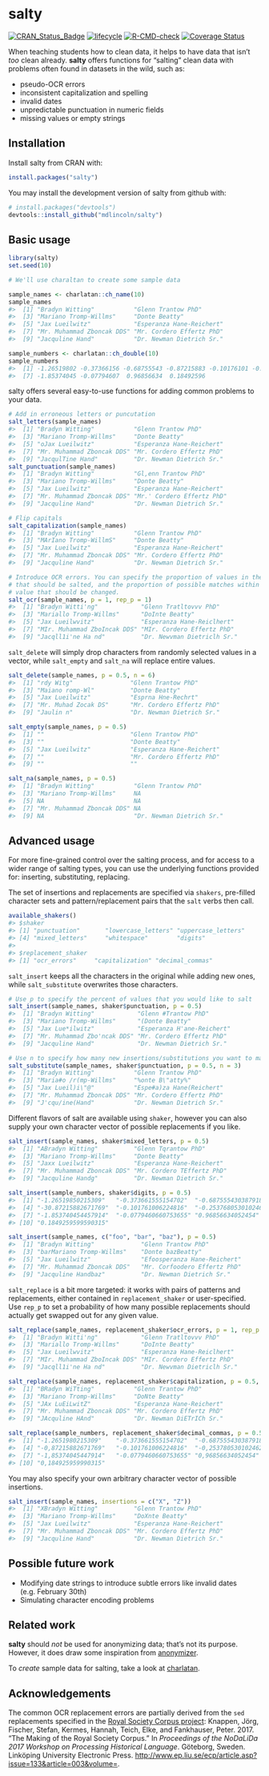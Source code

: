 
<!-- README.md is generated from README.Rmd. Please edit that file -->

# salty

<!-- badges: start -->

[![CRAN_Status_Badge](http://www.r-pkg.org/badges/version/salty)](https://cran.r-project.org/package=salty)
[![lifecycle](https://img.shields.io/badge/lifecycle-experimental-orange.svg)](https://www.tidyverse.org/lifecycle/#experimental)
[![R-CMD-check](https://github.com/mdlincoln/salty/actions/workflows/R-CMD-check.yaml/badge.svg)](https://github.com/mdlincoln/salty/actions/workflows/R-CMD-check.yaml)
[![Coverage
Status](https://img.shields.io/codecov/c/github/mdlincoln/salty/master.svg)](https://codecov.io/github/mdlincoln/salty?branch=master)
<!-- badges: end -->

When teaching students how to clean data, it helps to have data that
isn’t *too* clean already. **salty** offers functions for “salting”
clean data with problems often found in datasets in the wild, such as:

- pseudo-OCR errors
- inconsistent capitalization and spelling
- invalid dates
- unpredictable punctuation in numeric fields
- missing values or empty strings

## Installation

Install salty from CRAN with:

``` r
install.packages("salty")
```

You may install the development version of salty from github with:

``` r
# install.packages("devtools")
devtools::install_github("mdlincoln/salty")
```

## Basic usage

``` r
library(salty)
set.seed(10)

# We'll use charaltan to create some sample data

sample_names <- charlatan::ch_name(10)
sample_names
#>  [1] "Bradyn Witting"           "Glenn Trantow PhD"       
#>  [3] "Mariano Tromp-Willms"     "Donte Beatty"            
#>  [5] "Jax Lueilwitz"            "Esperanza Hane-Reichert" 
#>  [7] "Mr. Muhammad Zboncak DDS" "Mr. Cordero Effertz PhD" 
#>  [9] "Jacquline Hand"           "Dr. Newman Dietrich Sr."

sample_numbers <- charlatan::ch_double(10)
sample_numbers
#>  [1] -1.26519802 -0.37366156 -0.68755543 -0.87215883 -0.10176101 -0.25378053
#>  [7] -1.85374045 -0.07794607  0.96856634  0.18492596
```

salty offers several easy-to-use functions for adding common problems to
your data.

``` r
# Add in erroneous letters or puncutation
salt_letters(sample_names)
#>  [1] "Bradyn Witting"           "Glenn Trantow PhD"       
#>  [3] "Mariano Tromp-Willms"     "Donte Beatty"            
#>  [5] "oJax Lueilwitz"           "Esperanza Hane-Reichert" 
#>  [7] "Mr. Muhammad Zboncak DDS" "Mr. Cordero Effertz PhD" 
#>  [9] "JacqulTine Hand"          "Dr. Newman Dietrich Sr."
salt_punctuation(sample_names)
#>  [1] "Bradyn Witting"           "Gl,enn Trantow PhD"      
#>  [3] "Mariano Tromp-Willms"     "Donte Beatty"            
#>  [5] "Jax Lueilwitz"            "Esperanza Hane-Reichert" 
#>  [7] "Mr. Muhammad Zboncak DDS" "Mr.' Cordero Effertz PhD"
#>  [9] "Jacquline Hand"           "Dr. Newman Dietrich Sr."

# Flip capitals
salt_capitalization(sample_names)
#>  [1] "Bradyn Witting"           "Glenn Trantow PhD"       
#>  [3] "MArIano Tromp-WillmS"     "Donte Beatty"            
#>  [5] "Jax Lueilwitz"            "Esperanza Hane-Reichert" 
#>  [7] "Mr. Muhammad Zboncak DDS" "Mr. Cordero Effertz PhD" 
#>  [9] "Jacquline Hand"           "Dr. Newman Dietrich Sr."

# Introduce OCR errors. You can specify the proportion of values in the vector
# that should be salted, and the proportion of possible matches within a single
# value that should be changed.
salt_ocr(sample_names, p = 1, rep_p = 1)
#>  [1] "Bradyn Witti'ng"            "Glenn Tratltovvv PhD"      
#>  [3] "Mariallo Tromp-Willms"      "DoInte Beatty"             
#>  [5] "Jax Lueilwvitz"             "Esperanza Hane-Reiclhert"  
#>  [7] "MIr. Muhammad ZboIncak DDS" "MIr. Cordero Effertz PhD"  
#>  [9] "Jacqll1i'ne Ha nd"          "Dr. Newvman Dietriclh Sr."
```

`salt_delete` will simply drop characters from randomly selected values
in a vector, while `salt_empty` and `salt_na` will replace entire
values.

``` r
salt_delete(sample_names, p = 0.5, n = 6)
#>  [1] "rdy Witg"                "Glenn Trantow PhD"      
#>  [3] "Maiano romp-Wl"          "Donte Beatty"           
#>  [5] "Jax Lueilwitz"           "Esprna Hne-Rechrt"      
#>  [7] "Mr. Muhad Zocak DS"      "Mr. Cordero Effertz PhD"
#>  [9] "Jaulin n"                "Dr. Newman Dietrich Sr."

salt_empty(sample_names, p = 0.5)
#>  [1] ""                        "Glenn Trantow PhD"      
#>  [3] ""                        "Donte Beatty"           
#>  [5] "Jax Lueilwitz"           "Esperanza Hane-Reichert"
#>  [7] ""                        "Mr. Cordero Effertz PhD"
#>  [9] ""                        ""

salt_na(sample_names, p = 0.5)
#>  [1] "Bradyn Witting"           "Glenn Trantow PhD"       
#>  [3] "Mariano Tromp-Willms"     NA                        
#>  [5] NA                         NA                        
#>  [7] "Mr. Muhammad Zboncak DDS" NA                        
#>  [9] NA                         "Dr. Newman Dietrich Sr."
```

## Advanced usage

For more fine-grained control over the salting process, and for access
to a wider range of salting types, you can use the underlying functions
provided for: inserting, substituting, replacing.

The set of insertions and replacements are specified via `shakers`,
pre-filled character sets and pattern/replacement pairs that the `salt`
verbs then call.

``` r
available_shakers()
#> $shaker
#> [1] "punctuation"       "lowercase_letters" "uppercase_letters"
#> [4] "mixed_letters"     "whitespace"        "digits"           
#> 
#> $replacement_shaker
#> [1] "ocr_errors"     "capitalization" "decimal_commas"
```

`salt_insert` keeps all the characters in the original while adding new
ones, while `salt_substitute` overwrites those characters.

``` r
# Use p to specify the percent of values that you would like to salt
salt_insert(sample_names, shaker$punctuation, p = 0.5)
#>  [1] "Bradyn Witting"            "Glenn #Trantow PhD"       
#>  [3] "Mariano Tromp-Willms"      "(Donte Beatty"            
#>  [5] "Jax Lue*ilwitz"            "Esperanza H'ane-Reichert" 
#>  [7] "Mr. Muhammad Zbo'ncak DDS" "Mr. Cordero Effertz PhD"  
#>  [9] "Jacquline Hand"            "Dr. Newman Dietrich Sr."

# Use n to specify how many new insertions/substitutions you want to make to selected values
salt_substitute(sample_names, shaker$punctuation, p = 0.5, n = 3)
#>  [1] "Bradyn Witting"           "Glenn Trantow PhD"       
#>  [3] "Maria#o /r(mp-Willms"     "%onte B\"atty%"          
#>  [5] "Jax Lueil)i\"@"           "Espe#a)za Hane(Reichert" 
#>  [7] "Mr. Muhammad Zboncak DDS" "Mr. Cordero Effertz PhD" 
#>  [9] "J'cqu/ine(Hand"           "Dr. Newman Dietrich Sr."
```

Different flavors of salt are available using `shaker`, however you can
also supply your own character vector of possible replacements if you
like.

``` r
salt_insert(sample_names, shaker$mixed_letters, p = 0.5)
#>  [1] "ABradyn Witting"          "Glenn Tqrantow PhD"      
#>  [3] "Mariano Tromp-Willms"     "Donte Beatty"            
#>  [5] "Jaxx Lueilwitz"           "Esperanza Hane-Reichert" 
#>  [7] "Mr. Muhammad Zboncak DDS" "Mr. Cordero TEffertz PhD"
#>  [9] "Jacquline Handg"          "Dr. Newman Dietrich Sr."

salt_insert(sample_numbers, shaker$digits, p = 0.5)
#>  [1] "-1.26519850215309"   "-0.373661555154702"  "-0.687555430387918" 
#>  [4] "-30.87215882671769"  "-0.101761006224816"  "-0.2537680530102462"
#>  [7] "-1.853740454457914"  "-0.0779460660753655" "0.96856634052454"   
#> [10] "0.1849259599590315"

salt_insert(sample_names, c("foo", "bar", "baz"), p = 0.5)
#>  [1] "Bradyn Witting"             "Glenn Trantow PhD"         
#>  [3] "barMariano Tromp-Willms"    "Donte bazBeatty"           
#>  [5] "Jax Lueilwitz"              "Efoosperanza Hane-Reichert"
#>  [7] "Mr. Muhammad Zboncak DDS"   "Mr. Corfoodero Effertz PhD"
#>  [9] "Jacquline Handbaz"          "Dr. Newman Dietrich Sr."
```

`salt_replace` is a bit more targeted: it works with pairs of patterns
and replacements, either contained in `replacement_shaker` or
user-specified. Use `rep_p` to set a probability of how many possible
replacements should actually get swapped out for any given value.

``` r
salt_replace(sample_names, replacement_shaker$ocr_errors, p = 1, rep_p = 1)
#>  [1] "Bradyn Witti'ng"            "Glenn Tratltovvv PhD"      
#>  [3] "Mariallo Tromp-Willms"      "DoInte Beatty"             
#>  [5] "Jax Lueilwvitz"             "Esperanza Hane-Reiclhert"  
#>  [7] "MIr. Muhammad ZboIncak DDS" "MIr. Cordero Effertz PhD"  
#>  [9] "Jacqll1i'ne Ha nd"          "Dr. Newvman Dietriclh Sr."

salt_replace(sample_names, replacement_shaker$capitalization, p = 0.5, rep_p = 0.2)
#>  [1] "BRadyn WiTting"           "Glenn Trantow PhD"       
#>  [3] "Mariano Tromp-Willms"     "DoNte Beatty"            
#>  [5] "JAx LuEiLwitZ"            "Esperanza Hane-Reichert" 
#>  [7] "Mr. Muhammad Zboncak DDS" "Mr. Cordero Effertz PhD" 
#>  [9] "JAcquline HAnd"           "Dr. Newman DiETrICh Sr."

salt_replace(sample_numbers, replacement_shaker$decimal_commas, p = 0.5, rep_p = 1)
#>  [1] "-1.2651980215309"    "-0.373661555154702"  "-0.687555430387918" 
#>  [4] "-0,87215882671769"   "-0.101761006224816"  "-0,253780530102462" 
#>  [7] "-1,85374045447914"   "-0.0779460660753655" "0,96856634052454"   
#> [10] "0,184925959990315"
```

You may also specify your own arbitrary character vector of possible
insertions.

``` r
salt_insert(sample_names, insertions = c("X", "Z"))
#>  [1] "XBradyn Witting"          "Glenn Trantow PhD"       
#>  [3] "Mariano Tromp-Willms"     "DoXnte Beatty"           
#>  [5] "Jax Lueilwitz"            "Esperanza Hane-Reichert" 
#>  [7] "Mr. Muhammad Zboncak DDS" "Mr. Cordero Effertz PhD" 
#>  [9] "Jacquline Hand"           "Dr. Newman Dietrich Sr."
```

## Possible future work

- Modifying date strings to introduce subtle errors like invalid dates
  (e.g. February 30th)
- Simulating character encoding problems

## Related work

**salty** should *not* be used for anonymizing data; that’s not its
purpose. However, it does draw some inspiration from
[anonymizer](https://github.com/paulhendricks/anonymizer).

To *create* sample data for salting, take a look at
[charlatan](https://github.com/ropensci/charlatan).

## Acknowledgements

The common OCR replacement errors are partially derived from the `sed`
replacements specified in the [Royal Society Corpus
project](http://fedora.clarin-d.uni-saarland.de/rsc/access.html):
Knappen, Jörg, Fischer, Stefan, Kermes, Hannah, Teich, Elke, and
Fankhauser, Peter. 2017. “The Making of the Royal Society Corpus.” In
*Proceedings of the NoDaLiDa 2017 Workshop on Processing Historical
Language*. Göteborg, Sweden. Linköping University Electronic Press.
<http://www.ep.liu.se/ecp/article.asp?issue=133&article=003&volume=>.
